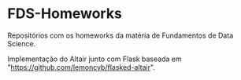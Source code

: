 # FDS-Homeworks
Repositórios com os homeworks da matéria de Fundamentos de Data Science.

Implementação do Altair junto com Flask baseada em "https://github.com/lemoncyb/flasked-altair".
